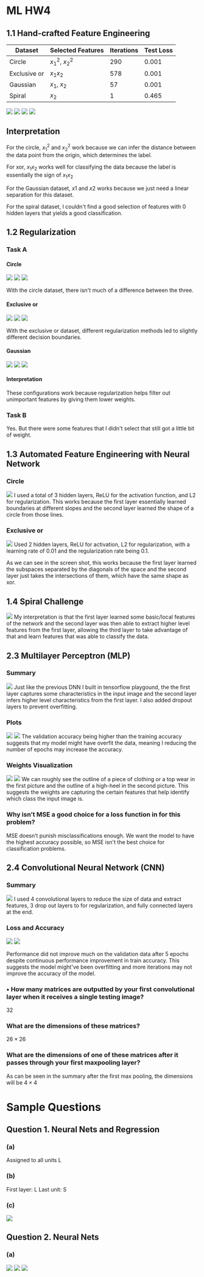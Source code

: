 # ML HW4

## 1.1 Hand-crafted Feature Engineering

| Dataset      | Selected Features | Iterations | Test Loss |
| ------------ | ----------------- | ---------- | --------- |
| Circle       | $x_1^2$, $x_2^2$  | 290        | 0.001     |
| Exclusive or | $x_1x_2$          | 578        | 0.001     |
| Gaussian     | $x_1$, $x_2$      | 57         | 0.001     |
| Spiral       | $x_2$             | 1          | 0.465     |

![](https://i.imgur.com/uqF7JCh.jpg)
![](https://i.imgur.com/gAb1CQs.jpg)
![](https://i.imgur.com/tT4vE12.jpg)
![](https://i.imgur.com/7qcBQN8.jpg)

## Interpretation
For the circle, $x_1^2$ and $x_2^2$ work because we can infer the distance between the data point from the origin, which determines the label.

For xor, $x_1 x_2$ works well for classifying the data because the label is essentially the sign of $x_1 x_2$

For the Gaussian dataset, $x1$ and $x2$ works because we just need a linear separation for this dataset.

For the spiral dataset, I couldn't find a good selection of features with 0 hidden layers that yields a good classification.

## 1.2 Regularization
### Task A
#### Circle
![](https://i.imgur.com/85bEEnK.jpg)
![](https://i.imgur.com/aJLyeQw.jpg)
![](https://i.imgur.com/uDZZLfz.jpg)

With the circle dataset, there isn't much of a difference between the three.

#### Exclusive or
![](https://i.imgur.com/eQ0WDSM.jpg)
![](https://i.imgur.com/g5u0ixW.jpg)
![](https://i.imgur.com/fG6Xv9P.jpg)

With the exclusive or dataset, different regularization methods led to slightly different decision boundaries.

#### Gaussian
![](https://i.imgur.com/70HVw84.jpg)
![](https://i.imgur.com/fzvnMag.jpg)
![](https://i.imgur.com/vogaGZa.jpg)

#### Interpretation
These configurations work because regularization helps filter out unimportant features by giving them lower weights.

### Task B
Yes. But there were some features that I didn't select that still got a little bit of weight.

## 1.3 Automated Feature Engineering with Neural Network
### Circle
![](https://i.imgur.com/3rzerVj.jpg)
I used a total of 3 hidden layers, ReLU for the activation function, and L2 for regularization.
This works because the first layer essentially learned boundaries at different slopes and the second layer learned the shape of a circle from those lines.
### Exclusive or
![](https://i.imgur.com/ZkFRFRA.jpg)
Used 2 hidden layers, ReLU for activation, L2 for regularization, with a learning rate of 0.01 and the regularization rate being 0.1.

As we can see in the screen shot, this works because the first layer learned the subspaces separated by the diagonals of the space and the second layer just takes the intersections of them, which have the same shape as xor.

## 1.4 Spiral Challenge

![](https://i.imgur.com/ae8Qy19.jpg)
My interpretation is that the first layer learned some basic/local features of the network and the second layer was then able to extract higher level features from the first layer, allowing the third layer to take advantage of that and learn features that was able to classify the data.

## 2.3 Multilayer Perceptron (MLP)
### Summary
![](https://i.imgur.com/d4s9lQY.jpg)
Just like the previous DNN I built in tensorflow playgound, the the first layer captures some characteristics in the input image and the second layer infers higher level characteristics from the first layer. I also added dropout layers to prevent overfitting.

### Plots
![](https://i.imgur.com/1PNAgRE.jpg)
![](https://i.imgur.com/miYX1Wx.jpg)
The validation accuracy being higher than the training accuracy suggests that my model might have overfit the data, meaning I reducing the number of epochs may increase the accuracy.

### Weights Visualization
![](https://i.imgur.com/WQcFcjY.png)
![](https://i.imgur.com/Xjn0UMu.png)
We can roughly see the outline of a piece of clothing or a top wear in the first picture and the outline of a high-heel in the second picture. This suggests the weights are capturing the certain features that help identify which class the input image is.

### Why isn’t MSE a good choice for a loss function in for this problem?
MSE doesn’t punish misclassifications enough. We want the model to have the highest accuracy possible, so MSE isn't the best choice for classification problems.
## 2.4 Convolutional Neural Network (CNN)
### Summary
![](https://i.imgur.com/JYiXz2n.jpg)
I used 4 convolutional layers to reduce the size of data and extract features, 3 drop out layers to for regularization, and fully connected layers at the end.
### Loss and Accuracy
![](https://i.imgur.com/kqmqdW4.png)
![](https://i.imgur.com/sIRmsKp.png)

Performance did not improve much on the validation data after 5 epochs despite continuous performance improvement in train accuracy. This suggests the model might've been overfitting and more iterations may not improve the accuracy of the model.

### • How many matrices are outputted by your first convolutional layer when it receives a single testing image?
32
### What are the dimensions of these matrices?
$26 \times 26$
### What are the dimensions of one of these matrices after it passes through your first maxpooling layer?
As can be seen in the summary after the first max pooling, the dimensions will be $4 \times 4$

# Sample Questions
## Question 1. Neural Nets and Regression
### (a)
Assigned to all units L
### (b)
First layer: L
Last unit: S
### \(c\)
![](https://i.imgur.com/M8WqR2v.jpg)

## Question 2. Neural Nets
### (a)
![](https://i.imgur.com/62oUOQa.png)
![](https://i.imgur.com/Sdc5fLZ.png)
![](https://i.imgur.com/EcJzlpx.jpg)

